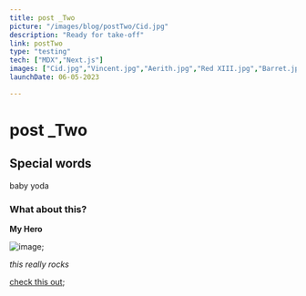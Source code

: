 ```yaml
---
title: post _Two
picture: "/images/blog/postTwo/Cid.jpg"
description: "Ready for take-off"
link: postTwo
type: "testing"
tech: ["MDX","Next.js"]
images: ["Cid.jpg","Vincent.jpg","Aerith.jpg","Red XIII.jpg","Barret.jpg"]
launchDate: 06-05-2023

---
```

# post _Two #

## Special words ##
baby yoda

### What about this? ### 

**My Hero**

![image](/images/blog/postTwo/Cid.jpg);

_this really rocks_

[check this out](https://arejasresume.surge.sh);

